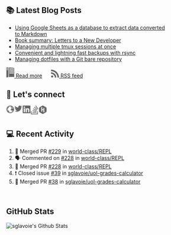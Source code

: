 ## 📚 Latest Blog Posts

<!-- BLOG-POST-LIST:START -->
- [Using Google Sheets as a database to extract data converted to Markdown](https://www.sglavoie.com/posts/2021/12/19/using-google-sheets-as-a-database-to-extract-data-converted-to-markdown/)
- [Book summary: Letters to a New Developer](https://www.sglavoie.com/posts/2021/11/08/book-summary-letters-to-a-new-developer/)
- [Managing multiple tmux sessions at once](https://www.sglavoie.com/posts/2021/09/19/managing-multiple-tmux-sessions-at-once/)
- [Convenient and lightning fast backups with rsync](https://www.sglavoie.com/posts/2021/07/31/convenient-and-lightning-fast-backups-with-rsync/)
- [Managing dotfiles with a Git bare repository](https://www.sglavoie.com/posts/2021/05/30/managing-dotfiles-with-git-bare-repository/)
<!-- BLOG-POST-LIST:END -->


[<img alt="rss feed" width="22px" src="./assets/readthedocs.svg" /> Read more][website] &nbsp;&nbsp;&nbsp;&nbsp; [<img alt="rss feed" width="22px" src="./assets/rss.svg" /> RSS feed][rss]

## 🔌 Let's connect

[<img align="left" alt="sglavoie.com" width="22px" src="./assets/globe.svg" />][website]
[<img align="left" alt="sgdlavoie | Twitter" width="22px" src="./assets/twitter.svg" />][twitter]
[<img align="left" alt="sglavoie | LinkedIn" width="22px" src="./assets/linkedin.svg" />][linkedin]
[<img align="left" alt="sglavoie | Stackoverflow" width="22px" src="./assets/stackoverflow.svg" />][stackoverflow]
[<img align="left" alt="sglavoie | HackRank" width="22px" src="./assets/hackerrank.svg" />][hackerrank]

<br /><br />

## :computer: Recent Activity

<!--START_SECTION:activity-->
1. 🎉 Merged PR [#229](https://github.com/world-class/REPL/pull/229) in [world-class/REPL](https://github.com/world-class/REPL)
2. 🗣 Commented on [#228](https://github.com/world-class/REPL/issues/228) in [world-class/REPL](https://github.com/world-class/REPL)
3. 🎉 Merged PR [#228](https://github.com/world-class/REPL/pull/228) in [world-class/REPL](https://github.com/world-class/REPL)
4. ❗️ Closed issue [#39](https://github.com/sglavoie/uol-grades-calculator/issues/39) in [sglavoie/uol-grades-calculator](https://github.com/sglavoie/uol-grades-calculator)
5. 🎉 Merged PR [#38](https://github.com/sglavoie/uol-grades-calculator/pull/38) in [sglavoie/uol-grades-calculator](https://github.com/sglavoie/uol-grades-calculator)
<!--END_SECTION:activity-->


<br />

## GitHub Stats

<img alt="sglavoie's Github Stats" src="https://github-readme-stats.sglavoie.vercel.app/api?username=sglavoie&show_icons=true&title_color=5DC1FF&icon_color=fca311&text_color=e5e5e5&bg_color=000000" />

<br /><br />

[hackerrank]: https://www.hackerrank.com/sglavoie
[rss]: https://www.sglavoie.com/feeds/sglavoie.rss.xml
[website]: https://www.sglavoie.com
[twitter]: https://twitter.com/sgdlavoie
[linkedin]: https://www.linkedin.com/in/sglavoie
[stackoverflow]: https://stackoverflow.com/story/sglavoie
